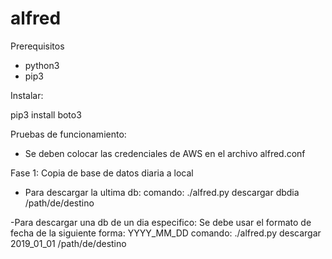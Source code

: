 # alfred
Prerequisitos
- python3
- pip3

Instalar:

pip3 install boto3


Pruebas de funcionamiento:
- Se deben colocar las credenciales de AWS en el archivo alfred.conf

Fase 1: Copia de base de datos diaria a local
- Para descargar la ultima db:
comando: ./alfred.py descargar dbdia /path/de/destino

-Para descargar una db de un dia especifico:
Se debe usar el formato de fecha de la siguiente forma: YYYY_MM_DD
comando: ./alfred.py descargar 2019_01_01 /path/de/destino
